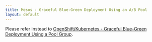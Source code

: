 ```yaml
---
title: Mesos - Graceful Blue-Green Deployment Using an A/B Pool
layout: default
---
```

Please refer instead to <a href="/docs/16.3/openshiftkubernetes-graceful-blue-green-deployment-using-a-pool-group/">OpenShift/Kubernetes - Graceful Blue-Green Deployment Using a Pool Group</a>.

 
